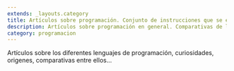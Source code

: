 ```yaml
---
extends: _layouts.category
title: Artículos sobre programación. Conjunto de instrucciones que se envian a un computador para que las ejecute
description: Artículos sobre programación en general. Comparativas de lenguajes, rendimientos y opiniones sobre los diferentes lenguajes de programación.
category: programacion
---
```


Artículos sobre los diferentes lenguajes de programación, curiosidades, origenes, comparativas entre ellos...
